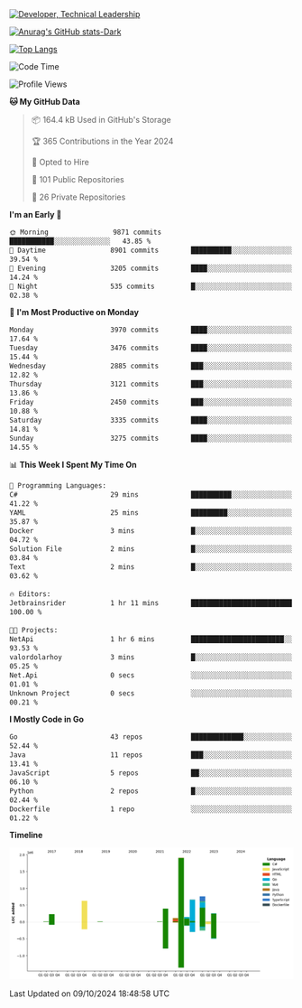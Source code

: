 <div>
  <a href="https://www.linkedin.com/in/arielpineiro/" target="_blank" rel="nofollow noopener noreferrer">
    <img src="https://img.shields.io/badge/-LinkedIn-%230077B5?style=for-the-badge&logo=linkedin&logoColor=white" alt="Developer, Technical Leadership" title="Ariel Piñeiro">
  </a>
</div>

[![Anurag's GitHub stats-Dark](https://github-readme-stats.vercel.app/api?username=arielsrv&show_icons=true&theme=dark#gh-dark-mode-only)](https://github.com/anuraghazra/github-readme-stats#gh-dark-mode-only)

[![Top Langs](https://github-readme-stats.vercel.app/api/top-langs/?username=arielsrv&layout=compact&langs_count=10&theme=dark#gh-dark-mode-only)](https://github.com/anuraghazra/github-readme-stats&theme=dark#gh-dark-mode-only)

<!--START_SECTION:waka-->
![Code Time](http://img.shields.io/badge/Code%20Time-1%2C105%20hrs%2013%20mins-blue)

![Profile Views](http://img.shields.io/badge/Profile%20Views-7-blue)

**🐱 My GitHub Data** 

> 📦 164.4 kB Used in GitHub's Storage 
 > 
> 🏆 365 Contributions in the Year 2024
 > 
> 💼 Opted to Hire
 > 
> 📜 101 Public Repositories 
 > 
> 🔑 26 Private Repositories 
 > 
**I'm an Early 🐤** 

```text
🌞 Morning                9871 commits        ███████████░░░░░░░░░░░░░░   43.85 % 
🌆 Daytime                8901 commits        ██████████░░░░░░░░░░░░░░░   39.54 % 
🌃 Evening                3205 commits        ████░░░░░░░░░░░░░░░░░░░░░   14.24 % 
🌙 Night                  535 commits         █░░░░░░░░░░░░░░░░░░░░░░░░   02.38 % 
```
📅 **I'm Most Productive on Monday** 

```text
Monday                   3970 commits        ████░░░░░░░░░░░░░░░░░░░░░   17.64 % 
Tuesday                  3476 commits        ████░░░░░░░░░░░░░░░░░░░░░   15.44 % 
Wednesday                2885 commits        ███░░░░░░░░░░░░░░░░░░░░░░   12.82 % 
Thursday                 3121 commits        ███░░░░░░░░░░░░░░░░░░░░░░   13.86 % 
Friday                   2450 commits        ███░░░░░░░░░░░░░░░░░░░░░░   10.88 % 
Saturday                 3335 commits        ████░░░░░░░░░░░░░░░░░░░░░   14.81 % 
Sunday                   3275 commits        ████░░░░░░░░░░░░░░░░░░░░░   14.55 % 
```


📊 **This Week I Spent My Time On** 

```text
💬 Programming Languages: 
C#                       29 mins             ██████████░░░░░░░░░░░░░░░   41.22 % 
YAML                     25 mins             █████████░░░░░░░░░░░░░░░░   35.87 % 
Docker                   3 mins              █░░░░░░░░░░░░░░░░░░░░░░░░   04.72 % 
Solution File            2 mins              █░░░░░░░░░░░░░░░░░░░░░░░░   03.84 % 
Text                     2 mins              █░░░░░░░░░░░░░░░░░░░░░░░░   03.62 % 

🔥 Editors: 
Jetbrainsrider           1 hr 11 mins        █████████████████████████   100.00 % 

🐱‍💻 Projects: 
NetApi                   1 hr 6 mins         ███████████████████████░░   93.53 % 
valordolarhoy            3 mins              █░░░░░░░░░░░░░░░░░░░░░░░░   05.25 % 
Net.Api                  0 secs              ░░░░░░░░░░░░░░░░░░░░░░░░░   01.01 % 
Unknown Project          0 secs              ░░░░░░░░░░░░░░░░░░░░░░░░░   00.21 % 
```

**I Mostly Code in Go** 

```text
Go                       43 repos            █████████████░░░░░░░░░░░░   52.44 % 
Java                     11 repos            ███░░░░░░░░░░░░░░░░░░░░░░   13.41 % 
JavaScript               5 repos             ██░░░░░░░░░░░░░░░░░░░░░░░   06.10 % 
Python                   2 repos             █░░░░░░░░░░░░░░░░░░░░░░░░   02.44 % 
Dockerfile               1 repo              ░░░░░░░░░░░░░░░░░░░░░░░░░   01.22 % 
```



**Timeline**

![Lines of Code chart](https://raw.githubusercontent.com/arielsrv/arielsrv/main/assets/bar_graph.png)


 Last Updated on 09/10/2024 18:48:58 UTC
<!--END_SECTION:waka-->
